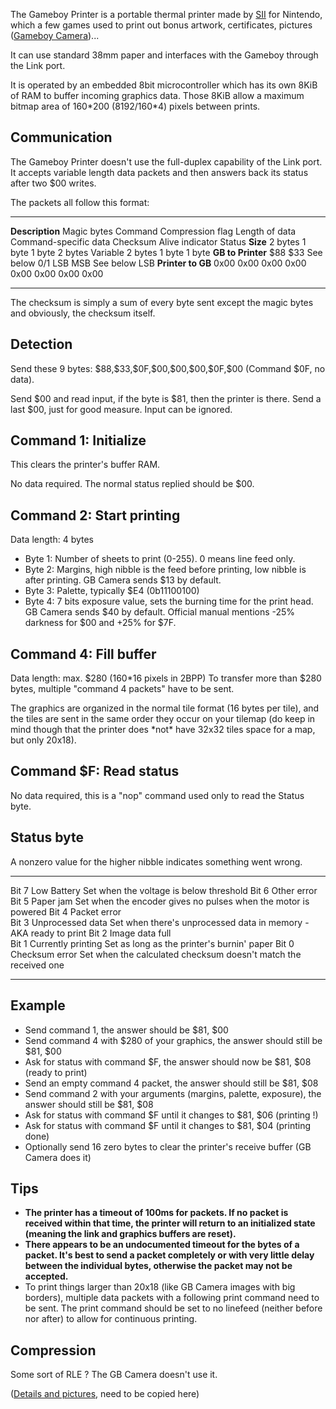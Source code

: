 The Gameboy Printer is a portable thermal printer made by
[SII](http://www.sii.co.jp) for Nintendo, which a few games used to
print out bonus artwork, certificates, pictures ([Gameboy
Camera](Gameboy_Camera "wikilink"))\...

It can use standard 38mm paper and interfaces with the Gameboy through
the Link port.

It is operated by an embedded 8bit microcontroller which has its own
8KiB of RAM to buffer incoming graphics data. Those 8KiB allow a maximum
bitmap area of 160\*200 (8192/160\*4) pixels between prints.

Communication
-------------

The Gameboy Printer doesn\'t use the full-duplex capability of the Link
port. It accepts variable length data packets and then answers back its
status after two \$00 writes.

The packets all follow this format:

  ------------------- ------------- --------- ------------------ ---------------- ----------------------- ---------- ----------------- --------
  **Description**     Magic bytes   Command   Compression flag   Length of data   Command-specific data   Checksum   Alive indicator   Status
  **Size**            2 bytes       1 byte    1 byte             2 bytes          Variable                2 bytes    1 byte            1 byte
  **GB to Printer**   \$88          \$33      See below          0/1              LSB                     MSB        See below         LSB
  **Printer to GB**   0x00          0x00      0x00               0x00             0x00                    0x00       0x00              0x00
  ------------------- ------------- --------- ------------------ ---------------- ----------------------- ---------- ----------------- --------

The checksum is simply a sum of every byte sent except the magic bytes
and obviously, the checksum itself.

Detection
---------

Send these 9 bytes: \$88,\$33,\$0F,\$00,\$00,\$00,\$0F,\$00 (Command
\$0F, no data).

Send \$00 and read input, if the byte is \$81, then the printer is
there. Send a last \$00, just for good measure. Input can be ignored.

Command 1: Initialize
---------------------

This clears the printer\'s buffer RAM.

No data required. The normal status replied should be \$00.

Command 2: Start printing
-------------------------

Data length: 4 bytes

-   Byte 1: Number of sheets to print (0-255). 0 means line feed only.
-   Byte 2: Margins, high nibble is the feed before printing, low nibble
    is after printing. GB Camera sends \$13 by default.
-   Byte 3: Palette, typically \$E4 (0b11100100)
-   Byte 4: 7 bits exposure value, sets the burning time for the print
    head. GB Camera sends \$40 by default. Official manual mentions -25%
    darkness for \$00 and +25% for \$7F.

Command 4: Fill buffer
----------------------

Data length: max. \$280 (160\*16 pixels in 2BPP) To transfer more than
\$280 bytes, multiple \"command 4 packets\" have to be sent.

The graphics are organized in the normal tile format (16 bytes per
tile), and the tiles are sent in the same order they occur on your
tilemap (do keep in mind though that the printer does \*not\* have 32x32
tiles space for a map, but only 20x18).

Command \$F: Read status
------------------------

No data required, this is a \"nop\" command used only to read the Status
byte.

Status byte
-----------

A nonzero value for the higher nibble indicates something went wrong.

  ------- -------------------- -------------------------------------------------------------------
  Bit 7   Low Battery          Set when the voltage is below threshold
  Bit 6   Other error          
  Bit 5   Paper jam            Set when the encoder gives no pulses when the motor is powered
  Bit 4   Packet error         
  Bit 3   Unprocessed data     Set when there\'s unprocessed data in memory - AKA ready to print
  Bit 2   Image data full      
  Bit 1   Currently printing   Set as long as the printer\'s burnin\' paper
  Bit 0   Checksum error       Set when the calculated checksum doesn\'t match the received one
  ------- -------------------- -------------------------------------------------------------------

Example
-------

-   Send command 1, the answer should be \$81, \$00
-   Send command 4 with \$280 of your graphics, the answer should still
    be \$81, \$00
-   Ask for status with command \$F, the answer should now be \$81, \$08
    (ready to print)
-   Send an empty command 4 packet, the answer should still be \$81,
    \$08
-   Send command 2 with your arguments (margins, palette, exposure), the
    answer should still be \$81, \$08
-   Ask for status with command \$F until it changes to \$81, \$06
    (printing !)
-   Ask for status with command \$F until it changes to \$81, \$04
    (printing done)
-   Optionally send 16 zero bytes to clear the printer\'s receive buffer
    (GB Camera does it)

Tips
----

-   **The printer has a timeout of 100ms for packets. If no packet is
    received within that time, the printer will return to an initialized
    state (meaning the link and graphics buffers are reset).**
-   **There appears to be an undocumented timeout for the bytes of a
    packet. It\'s best to send a packet completely or with very little
    delay between the individual bytes, otherwise the packet may not be
    accepted.**
-   To print things larger than 20x18 (like GB Camera images with big
    borders), multiple data packets with a following print command need
    to be sent. The print command should be set to no linefeed (neither
    before nor after) to allow for continuous printing.

Compression
-----------

Some sort of RLE ? The GB Camera doesn\'t use it.

([Details and pictures](http://furrtek.free.fr/?a=gbprinter&i=2), need
to be copied here)

